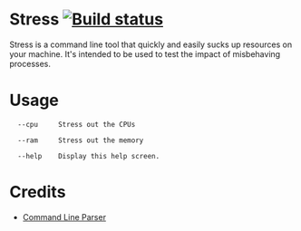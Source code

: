 ---
---

# Stress [![Build status](https://ci.appveyor.com/api/projects/status/0mo62jsw9gporln8/branch/master?svg=true)](https://ci.appveyor.com/project/jquintus/stress/branch/master)

Stress is a command line tool that quickly and easily sucks up resources on your machine.  It's intended to be used to test the impact of misbehaving processes.

# Usage

	  --cpu     Stress out the CPUs
	
	  --ram     Stress out the memory
	
	  --help    Display this help screen.

# Credits
* [Command Line Parser](https://github.com/gsscoder/commandline)
